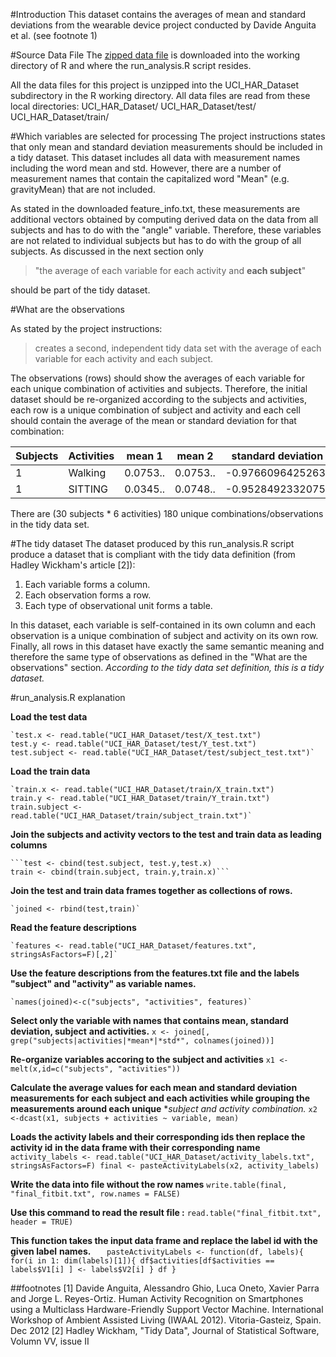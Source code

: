 #Introduction
This dataset contains the averages of mean and standard deviations from the wearable 
device project conducted by Davide Anguita et al. (see footnote 1) 

#Source Data File
The [zipped data file](https://d396qusza40orc.cloudfront.net/getdata%2Fprojectfiles%2FUCI%20HAR%20Dataset.zip) 
is downloaded into the working directory of R and where the run_analysis.R script resides. 

All the data files for this project is unzipped into the UCI_HAR_Dataset subdirectory in 
the R working directory. All data files are read from these local directories: 
UCI_HAR_Dataset/
UCI_HAR_Dataset/test/
UCI_HAR_Dataset/train/

#Which variables are selected for processing
The project instructions states that only mean and standard deviation measurements should
be included in a tidy dataset. 
This dataset includes all data with measurement names including the word mean and std. 
However, there are a number of measurement names that contain the capitalized word "Mean" 
(e.g. gravityMean) that are not included. 

As stated in the downloaded feature_info.txt, these measurements are 
additional vectors obtained by computing derived data on the data from all subjects and 
has to do with the "angle" variable. Therefore, these variables are not related to 
individual subjects but has to do with the group of all subjects. As discussed in the 
next section only 
> "the average of each variable for each activity and **each subject**"

should be part of the tidy dataset.


#What are the observations 

As stated by the project instructions:
> creates a second, independent tidy data set with the average of each variable for each activity and each subject.

The observations (rows) should show the averages of each variable for each unique 
combination of activities and subjects. 
Therefore, the initial dataset should be re-organized according to the 
subjects and activities, each row is a unique combination of subject and activity
and each cell should contain the average of the mean or standard deviation for that 
combination:

Subjects | Activities | mean 1 | mean 2 | standard deviation 1 | ...
---------|------------|--------|--------|----------------------|-----
1        | Walking    |0.0753..|0.0753..|-0.976609642526316    | ...
1        | SITTING    |0.0345..|0.0748..|-0.952849233207547    | ... 

There are (30 subjects * 6 activities) 180 unique combinations/observations in the tidy 
data set.

#The tidy dataset
The dataset produced by this run_analysis.R script produce a dataset that is compliant
with the tidy data definition (from Hadley Wickham's article [2]):
1. Each variable forms a column.
2. Each observation forms a row.
3. Each type of observational unit forms a table.

In this dataset, each variable is self-contained in its own column and each observation is
a unique combination of subject and activity on its own row. Finally, all rows in this 
dataset have exactly the same semantic meaning and therefore the same type of observations
as defined in the "What are the observations" section. 
*According to the tidy data set definition, this is a tidy dataset.*


#run_analysis.R explanation

**Load the test data**

	`test.x <- read.table("UCI_HAR_Dataset/test/X_test.txt")
	test.y <- read.table("UCI_HAR_Dataset/test/Y_test.txt")
	test.subject <- read.table("UCI_HAR_Dataset/test/subject_test.txt")`

**Load the train data**

	`train.x <- read.table("UCI_HAR_Dataset/train/X_train.txt")
	train.y <- read.table("UCI_HAR_Dataset/train/Y_train.txt")
	train.subject <- read.table("UCI_HAR_Dataset/train/subject_train.txt")`

**Join the subjects and activity vectors to the test and train data as leading columns**
	
	```test <- cbind(test.subject, test.y,test.x)
	train <- cbind(train.subject, train.y,train.x)```
**Join the test and train data frames together as collections of rows.**
	
	`joined <- rbind(test,train)`

**Read the feature descriptions**
	
	`features <- read.table("UCI_HAR_Dataset/features.txt", stringsAsFactors=F)[,2]`

**Use the feature descriptions from the features.txt file and the labels "subject" and
"activity" as variable names.**

	`names(joined)<-c("subjects", "activities", features)`

**Select only the variable with names that contains mean, standard deviation, subject**
**and activities.**
	`x <- joined[, grep("subjects|activities|*mean*|*std*", colnames(joined))]`

**Re-organize variables accoring to the subject and activities**
	`x1 <-melt(x,id=c("subjects", "activities"))`

**Calculate the average values for each mean and standard deviation measurements for**
**each subject and each activities while grouping the measurements around each unique**
**subject and activity combination.*
	`x2 <-dcast(x1, subjects + activities ~ variable, mean)`

**Loads the activity labels and their corresponding ids then replace the activity id**
**in the data frame with their corresponding name**
	`activity_labels <- read.table("UCI_HAR_Dataset/activity_labels.txt", stringsAsFactors=F)
	final <- pasteActivityLabels(x2, activity_labels)`
	
**Write the data into file without the row names**
	`write.table(final, "final_fitbit.txt", row.names = FALSE)`

**Use this command to read the result file :** 
`read.table("final_fitbit.txt", header = TRUE)`

**This function takes the input data frame and replace the label id with the given label**
**names.**
`	pasteActivityLabels <- function(df, labels){
	  for(i in 1: dim(labels)[1]){
		  df$activities[df$activities == labels$V1[i] ] <- labels$V2[i]
	  }
	  df
	}`


##footnotes
\[1\] Davide Anguita, Alessandro Ghio, Luca Oneto, Xavier Parra and Jorge L. Reyes-Ortiz. 
Human Activity Recognition on Smartphones using a Multiclass Hardware-Friendly 
Support Vector Machine. International Workshop of Ambient Assisted Living (IWAAL 2012). 
Vitoria-Gasteiz, Spain. Dec 2012
\[2\] Hadley Wickham, "Tidy Data", Journal of Statistical Software, Volumn VV, issue II